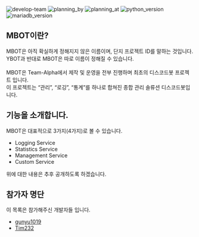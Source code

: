 ![develop-team](https://img.shields.io/badge/Developed%20By-Team%20Alpha-aa0000?style=flat)
![planning_by](https://img.shields.io/badge/Planning%20By-건유1019-0080ff?style=flat)
![planning_at](https://img.shields.io/badge/Planning%20At-2020년%2003월%2018일-0080ff?style=flat)
![python_version](https://img.shields.io/badge/python-3.8.6-3776AB?style=flat&logo=python&logoColor=ffffff)
![mariadb_version](https://img.shields.io/badge/MariaDB-10.3.23-003545?style=flat&logo=mariadb&logoColor=ffffff)
## MBOT이란?
MBOT은 아직 확실하게 정해지지 않은 이름이며, 단지 프로젝트 ID를 말하는 것입니다. YBOT과 반대로 MBOT은 따로 이름이 정해질 수 있습니다.<br/><br/>
MBOT은 Team-Alpha에서 제작 및 운영을 전부 진행하며 최초의 디스코드봇 프로젝트 입니다. <br/>
이 프로젝트는 “관리”, “로깅”, “통계”를 하나로 합쳐진 종합 관리 솔류션 디스코드봇입니다.

## 기능을 소개합니다.
MBOT은 대표적으로 3가지(4가지)로 볼 수 있습니다.
* Logging Service
* Statistics Service
* Management Service
* Custom Service

위에 대한 내용은 추후 공개하도록 하겠습니다.

## 참가자 명단
이 목록은 참가해주신 개발자들 입니다. 
* [gunyu1019](gunyu1019)
* [Tim232](Tim232)
